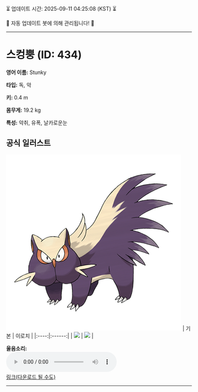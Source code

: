 
⏳ 업데이트 시간: 2025-09-11 04:25:08 (KST) ⏳

🤖 자동 업데이트 봇에 의해 관리됩니다! 🤖

---

# 스컹뿡 (ID: 434)
**영어 이름:** Stunky

**타입:** 독, 악

**키:** 0.4 m

**몸무게:** 19.2 kg

**특성:** 악취, 유폭, 날카로운눈

## 공식 일러스트
![](https://raw.githubusercontent.com/PokeAPI/sprites/master/sprites/pokemon/other/official-artwork/434.png)
| 기본 | 이로치 |
|:----:|:------:|
| <img src="http://play.pokemonshowdown.com/sprites/ani/stunky.gif" width="200"> | <img src="http://play.pokemonshowdown.com/sprites/ani-shiny/stunky.gif" width="200"> |

**울음소리:**<br><audio controls src="https://raw.githubusercontent.com/PokeAPI/cries/main/cries/pokemon/latest/434.ogg"></audio><br> [링크(다운로드 될 수도)](https://raw.githubusercontent.com/PokeAPI/cries/main/cries/pokemon/latest/434.ogg)


---
